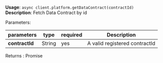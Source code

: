 **Usage**: `async client.platform.getDataContract(contractId)`  
**Description**: Fetch Data Contract by id

Parameters:

| parameters     | type   | required | Description                   |
| -------------- | ------ | -------- | ----------------------------- |
| **contractId** | String | yes      | A valid registered contractId |

Returns : Promise<Buffer>